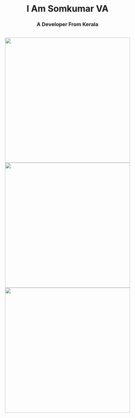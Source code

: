 <h1 align="center">I Am Somkumar VA</h1>
<h3 align="center">A Developer From Kerala</h3>

<br />
<div align="center">
   <img width="400" src="https://github-readme-stats.vercel.app/api?username=somkumarav.&count_private=true&include_all_commits=true&show_icons=true&hide_border=true&title_color=58A6FF&icon_color=1F6FEB&text_color=C3D1D9&bg_color=0D1117" />
   <img width="400" src="https://github-readme-streak-stats.herokuapp.com/?user=somkumarav&hide_border=true&show_icons=true&currStreakNum=58A6FF&sideNums=58A6FF&border=1F6FEB&currStreakLabel=C3D1D9&background=0D1117&sideLabels=C3D1D9&dates=58A6FF" />
</div>

<div align="center">  
  <img width="400" src="https://github-readme-stats.vercel.app/api/top-langs/?username=somkumarav&layout=compact&theme=onedark&hide_border=true&hide=java,dart,javascript,php,html,css,scss&title_color=58A6FF&icon_color=1F6FEB&text_color=C3D1D9&bg_color=0D1117" />
</div>

<!-- <div align="center" margin-bottom="10px">
  <a href="https://github.com/ryo-ma/github-profile-trophy">
    <img align="center" src="https://github-profile-trophy.vercel.app/?username=somkumarav&theme=gruvbox&margin-w=15&margin-h=15&column=6"/>
  </a>
</div>

</br>

<div align="center">
  <img height="170" align="left" src="https://github-readme-stats.vercel.app/api?username=somkumarav&count_private=true&include_all_commits=true&theme=tokyonight"/>
  <img src="https://github-readme-stats.vercel.app/api/top-langs/?username=somkumarav&count_private=true&layout=compact&theme=onedark&langs_count=15" />
</div>

</br> -->

<!-- <p align="left">
  <img src="https://komarev.com/ghpvc/?username=somkumarav&label=Profile%20views&color=0e75b6&style=flat" />
</p> -->
